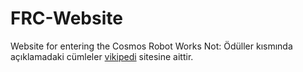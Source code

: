 # FRC-Website
Website for entering the Cosmos Robot Works
Not: Ödüller kısmında açıklamadaki cümleler [vikipedi](https://tr.wikipedia.org/wiki/FIRST_Robotik_Yar%C4%B1%C5%9Fmas%C4%B1) sitesine aittir.
